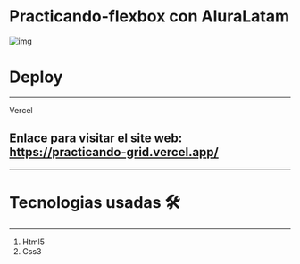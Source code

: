 # Practicando-flexbox con AluraLatam
![img](https://user-images.githubusercontent.com/76560887/160301168-b9100d20-1bab-4b11-9262-b0b672e664ad.png)

# Deploy
***
Vercel
## Enlace para visitar el site web: https://practicando-grid.vercel.app/
***

# Tecnologias usadas 🛠️
***

1. Html5
2. Css3
